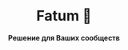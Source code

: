<div align="center">
  <br>
  <h1>Fatum 🌱</h1>
  <strong>Решение для Ваших сообществ</strong>
</div>
<br>
